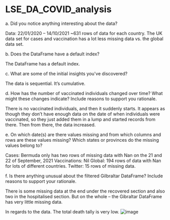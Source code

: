 # LSE_DA_COVID_analysis
a. Did you notice anything interesting about the data?

Data: 22/01/2020 – 14/10/2021 ~631 rows of data for each country.
The UK data set for cases and vaccination has a lot less missing data vs. the global data set. 

b. Does the DataFrame have a default index? 

The DataFrame has a default index. 

c. What are some of the initial insights you've discovered?

The data is sequential. It’s cumulative.

d. How has the number of vaccinated individuals changed over time? What might these changes indicate? Include reasons to support you rationale.

There is no vaccinated individuals, and then it suddenly starts. It appears as though they don’t have enough data on the date of when individuals were vaccinated, so they just added them in a lump and started records from there. Then from there, the data increased. 

e. On which date(s) are there values missing and from which columns and rows are these values missing? Which states or provinces do the missing values belong to?

Cases: Bermuda only has two rows of missing data with Nan on the 21 and 22 of September, 2021
Vaccinations: Nil
Global: 194 rows of data with Nan for lots of different countries. 
Twitter: 15 rows of missing data.

f. Is there anything unusual about the filtered Gilbraltar DataFrame? Include reasons to support your rationale.

There is some missing data at the end under the recovered section and also two in the hospitalised section. But on the whole – the Gibraltar DataFrame has very little missing data. 

In regards to the data. The total death tally is very low. 
![image](https://user-images.githubusercontent.com/98591821/161564082-b64febdc-63d8-4e17-bdbd-32e1f86e1f41.png)

